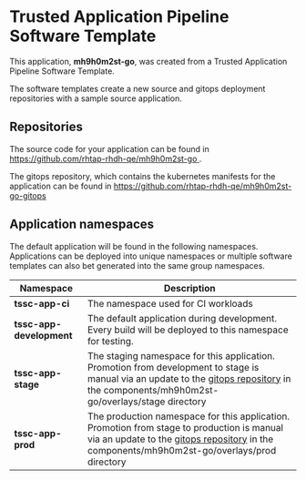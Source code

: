 # Trusted Application Pipeline Software Template

This application, **mh9h0m2st-go**, was created from a Trusted Application Pipeline Software Template.

The software templates create a new source and gitops deployment repositories with a sample source application. 

## Repositories

The source code for your application can be found in [https://github.com/rhtap-rhdh-qe/mh9h0m2st-go ](https://github.com/rhtap-rhdh-qe/mh9h0m2st-go ).
 
The gitops repository, which contains the kubernetes manifests for the application can be found in 
[https://github.com/rhtap-rhdh-qe/mh9h0m2st-go-gitops ](https://github.com/rhtap-rhdh-qe/mh9h0m2st-go-gitops ) 

## Application namespaces 

The default application will be found in the following namespaces. Applications can be deployed into unique namespaces or multiple software templates can also bet generated into the same group namespaces.  

|  Namespace   |  Description   |  
| -------- | -------- |
| **tssc-app-ci** | The namespace used for CI workloads |
| **tssc-app-development** | The default application during development. Every build will be deployed to this namespace for testing. |
| **tssc-app-stage** | The staging namespace for this application. Promotion from development to stage is manual via an update to the [gitops repository](https://github.com/rhtap-rhdh-qe/mh9h0m2st-go-gitops ) in the components/mh9h0m2st-go/overlays/stage directory |
| **tssc-app-prod** | The production namespace for this application. Promotion from stage to production is manual via an update to the [gitops repository](https://github.com/rhtap-rhdh-qe/mh9h0m2st-go-gitops ) in the components/mh9h0m2st-go/overlays/prod directory |